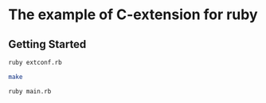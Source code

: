 # The example of C-extension for ruby

## Getting Started

```bash
ruby extconf.rb

make

ruby main.rb
```